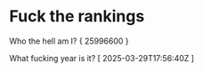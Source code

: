 # Fuck the rankings

Who the hell am I?
{ 25996600 }

What fucking year is it?
[ 2025-03-29T17:56:40Z ]
